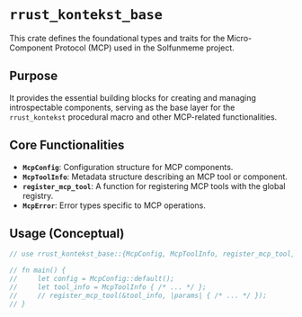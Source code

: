 # `rrust_kontekst_base`

This crate defines the foundational types and traits for the Micro-Component Protocol (MCP) used in the Solfunmeme project.

## Purpose

It provides the essential building blocks for creating and managing introspectable components, serving as the base layer for the `rrust_kontekst` procedural macro and other MCP-related functionalities.

## Core Functionalities

-   **`McpConfig`**: Configuration structure for MCP components.
-   **`McpToolInfo`**: Metadata structure describing an MCP tool or component.
-   **`register_mcp_tool`**: A function for registering MCP tools with the global registry.
-   **`McpError`**: Error types specific to MCP operations.

## Usage (Conceptual)

```rust
// use rrust_kontekst_base::{McpConfig, McpToolInfo, register_mcp_tool, McpError};

// fn main() {
//     let config = McpConfig::default();
//     let tool_info = McpToolInfo { /* ... */ };
//     // register_mcp_tool(&tool_info, |params| { /* ... */ });
// }
```
